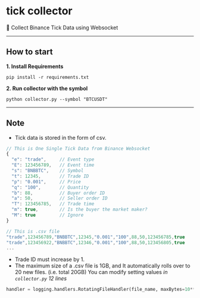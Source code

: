 # tick collector
📂 Collect Binance Tick Data using Websocket

---
## How to start
**1. Install Requirements**
```
pip install -r requirements.txt
```

**2. Run collector with the symbol**
```
python collector.py --symbol "BTCUSDT"
```

---
## Note
- Tick data is stored in the form of csv.

```javascript
// This is One Single Tick Data from Binance Websocket
{
  "e": "trade",     // Event type
  "E": 123456789,   // Event time
  "s": "BNBBTC",    // Symbol
  "t": 12345,       // Trade ID
  "p": "0.001",     // Price
  "q": "100",       // Quantity
  "b": 88,          // Buyer order ID
  "a": 50,          // Seller order ID
  "T": 123456785,   // Trade time
  "m": true,        // Is the buyer the market maker?
  "M": true         // Ignore
}
```

```javascript
// This is .csv file
"trade",123456789,"BNBBTC",12345,"0.001","100",88,50,123456785,true
"trade",123456922,"BNBBTC",12346,"0.001","100",88,50,123456805,true
...
```

- Trade ID must increase by 1.
- The maximum size of a .csv file is 1GB, and It automatically rolls over to 20 new files. (i.e. total 20GB) 
You can modify setting values *in `collector.py` 12 lines*

```python
handler = logging.handlers.RotatingFileHandler(file_name, maxBytes=10**9, backupCount=20)
```
